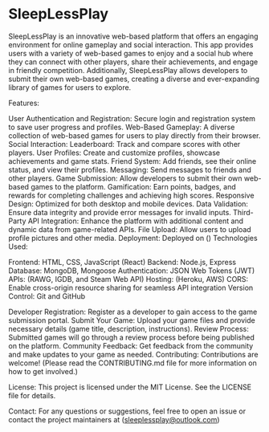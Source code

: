 # SleepLessPlay
SleepLessPlay is an innovative web-based platform that offers an engaging environment for online gameplay and social interaction. This app provides users with a variety of web-based games to enjoy and a social hub where they can connect with other players, share their achievements, and engage in friendly competition. Additionally, SleepLessPlay allows developers to submit their own web-based games, creating a diverse and ever-expanding library of games for users to explore.

Features:

User Authentication and Registration: Secure login and registration system to save user progress and profiles.
Web-Based Gameplay: A diverse collection of web-based games for users to play directly from their browser.
Social Interaction:
Leaderboard: Track and compare scores with other players.
User Profiles: Create and customize profiles, showcase achievements and game stats.
Friend System: Add friends, see their online status, and view their profiles.
Messaging: Send messages to friends and other players.
Game Submission: Allow developers to submit their own web-based games to the platform.
Gamification: Earn points, badges, and rewards for completing challenges and achieving high scores.
Responsive Design: Optimized for both desktop and mobile devices.
Data Validation: Ensure data integrity and provide error messages for invalid inputs.
Third-Party API Integration: Enhance the platform with additional content and dynamic data from game-related APIs.
File Upload: Allow users to upload profile pictures and other media.
Deployment: Deployed on ()
Technologies Used:

Frontend: HTML, CSS, JavaScript (React)
Backend: Node.js, Express
Database: MongoDB, Mongoose
Authentication: JSON Web Tokens (JWT)
APIs: (RAWG, IGDB, and Steam Web API)
Hosting: (Heroku, AWS)
CORS: Enable cross-origin resource sharing for seamless API integration
Version Control: Git and GitHub

Developer Registration: Register as a developer to gain access to the game submission portal.
Submit Your Game: Upload your game files and provide necessary details (game title, description, instructions).
Review Process: Submitted games will go through a review process before being published on the platform.
Community Feedback: Get feedback from the community and make updates to your game as needed.
Contributing:
Contributions are welcome! (Please read the CONTRIBUTING.md file for more information on how to get involved.)

License:
This project is licensed under the MIT License. See the LICENSE file for details.

Contact:
For any questions or suggestions, feel free to open an issue or contact the project maintainers at (sleeplessplay@outlook.com)
